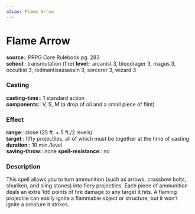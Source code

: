 ```yaml
---
alias: Flame Arrow
---
```


# Flame Arrow 

**source**:: PRPG Core Rulebook pg. 283  
**school**:: transmutation (fire)
**level**:: arcanist 3, bloodrager 3, magus 3, occultist 3, redmantisassassin 3, sorcerer 3, wizard 3

### Casting 

**casting-time**:: 1 standard action  
**components**:: V, S, M (a drop of oil and a small piece of flint)

### Effect 

**range**:: close (25 ft. + 5 ft./2 levels)  
**target**:: fifty projectiles, all of which must be together at the time of casting  
**duration**:: 10 min./level  
**saving-throw**:: none
**spell-resistance**:: no

### Description 

This spell allows you to turn ammunition (such as arrows, crossbow bolts, shuriken, and sling stones) into fiery projectiles. Each piece of ammunition deals an extra 1d6 points of fire damage to any target it hits. A flaming projectile can easily ignite a flammable object or structure, but it won't ignite a creature it strikes.
